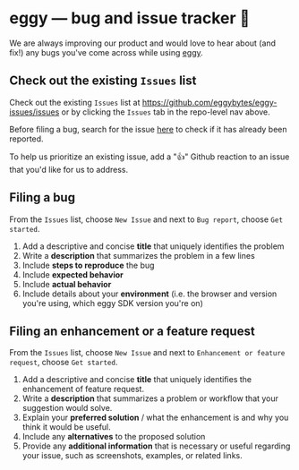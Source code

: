 # eggy — bug and issue tracker 🐛

We are always improving our product and would love to hear about (and fix!) any bugs
you've come across while using [eggy](useeggy.com).

## Check out the existing `Issues` list

Check out the existing `Issues` list at https://github.com/eggybytes/eggy-issues/issues or by
clicking the `Issues` tab in the repo-level nav above.

Before filing a bug, search for the issue [here](https://github.com/eggybytes/eggy-issues/search?q=&type=Issues) to check if it has already been reported.

To help us prioritize an existing issue, add a "👍" Github reaction to an issue that you'd like for us to address.

## Filing a bug

From the `Issues` list, choose `New Issue` and next to `Bug report`, choose `Get started`.

1. Add a descriptive and concise **title** that uniquely identifies the problem
2. Write a **description** that summarizes the problem in a few lines
3. Include **steps to reproduce** the bug
4. Include **expected behavior**
5. Include **actual behavior**
6. Include details about your **environment** (i.e. the browser and version you're using, which eggy SDK version you're on)

## Filing an enhancement or a feature request

From the `Issues` list, choose `New Issue` and next to `Enhancement or feature request`, choose `Get started`.

1. Add a descriptive and concise **title** that uniquely identifies the enhancement of feature request.
2. Write a **description** that summarizes a problem or workflow that your suggestion would solve.
3. Explain your **preferred solution** / what the enhancement is and why you think it would be useful.
4. Include any **alternatives** to the proposed solution
5. Provide any **additional information** that is necessary or useful regarding your issue, such as screenshots, examples, or related links.
